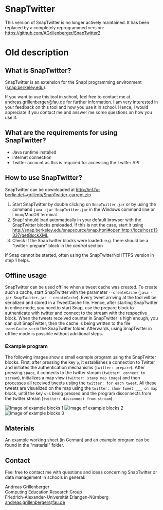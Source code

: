 # SnapTwitter

This version of SnapTwitter is no longer actively maintained. It has been replaced by a completely reprogrammed version: https://github.com/AGrillenberger/SnapTwitter2

# Old description

## What is SnapTwitter?
SnapTwitter is an extension for the Snap! programming environment ([snap.berkeley.edu](http://snap.berkeley.edu)).

If you want to use this tool in school, feel free to contact me at andreas.grillenberger@fau.de for further information. I am very interested in your feedback on this tool and how you use it in school. Hence, I would appreciate if you contact me and answer me some questions on how you use it.

## What are the requirements for using SnapTwitter?
* Java runtime installed
* internet connection
* Twitter account as this is required for accessing the Twitter API

## How to use SnapTwitter?
SnapTwitter can be downloaded at <http://inf.fu-berlin.de/~grillenb/SnapTwitter-current.zip>

1. Start SnapTwitter by double clicking on  ``SnapTwitter.jar`` or by using the command ``java -jar SnapTwitter.jar`` in the Windows command line or Linux/MacOS terminal.
2. Snap! should load automatically in your default browser with the SnapTwitter blocks preloaded. If this is not the case, start it using http://snap.berkeley.edu/snapsource/snap.html#open:http://localhost:13337/getBlockXML
3. Check if the SnapTwitter blocks were loaded: e.g. there should be a "twitter: prepare" block in the _control_ section

If Snap cannot be started, often using the SnapTwitterNoHTTPS version in step 1 helps.

## Offline usage
SnapTwitter can be used offline when a tweet cache was created. To create such a cache, start SnapTwitter with the parameter ``--createCache`` (``java -jar SnapTwitter.jar --createCache``). Every tweet arriving at the tool will be serialized and stored in a TweetCache file. Hence, after starting SnapTwitter in online mode, you need to start Snap, use the prepare block to authenticate with twitter and connect to the stream with the respective block. When the tweets received counter in SnapTwitter is high enough, you can quit SnapTwitter, then the cache is being written to the file ``tweetCache.ser``in the SnapTwitter folder. Afterwards, using SnapTwitter in offline mode is possible without additional steps.

### Example program
The following images show a small example program using the SnapTwitter blocks. First, after pressing the key ``p``, it establishes a connection to Twitter and initiates the authentication mechanisms (``twitter: prepare``). After pressing ``space``, it connects to the twitter stream (``twitter: connect to stream``), initializes a map view (``twitter: stamp map image``) and then processes all received tweets usijng the ``twitter: for each tweet``. All these tweets are visualized on the map using the ``twitter: show tweet ___ on map`` block, until the key ``s`` is being pressed and the program disconnects from the twitter stream (``twitter: disconnect from stream``)

![Image of example blocks 1](http://fau-ddi.github.io/SnapTwitter/images/example-block1.png) ![Image of example blocks 2](http://fau-ddi.github.io/SnapTwitter/images/example-block2.png) ![Image of example blocks 3](http://fau-ddi.github.io/SnapTwitter/images/example-block3.png) 

## Materials
An example working sheet (in German) and an example program can be found in the "material" folder.

## Contact
Feel free to contact me with questions and ideas concerning SnapTwitter or data management in schools in general:

Andreas Grillenberger  
Computing Education Research Group  
Friedrich-Alexander-Universität Erlangen-Nürnberg  
andreas.grillenberger@fau.de
